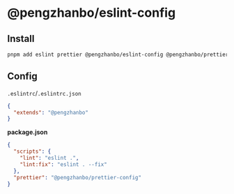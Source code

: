 # @pengzhanbo/eslint-config

## Install

```sh
pnpm add eslint prettier @pengzhanbo/eslint-config @pengzhanbo/prettier-config
```

## Config

`.eslintrc`/`.eslintrc.json`

```json
{
  "extends": "@pengzhanbo"
}
```

**package.json**

```json
{
  "scripts": {
    "lint": "eslint .",
    "lint:fix": "eslint . --fix"
  },
  "prettier": "@pengzhanbo/prettier-config"
}
```
